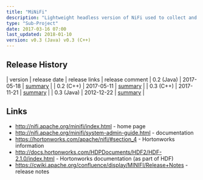 ```yaml
---
title: "MiNiFi"
description: "Lightweight headless version of NiFi used to collect and process data at it's source, before forwarding it on for centralised processing.  Supports all key NiFi functionality including all NiFi processors, guaranteed delivery, data buffering (including back pressure and pressure release) and prioritised queuing, however flows are specified in configuration files, status information and statistics are only available via Reporting Tasks or via a CLI, and provenance can only be viewed by exporting events via Reporting Tasks to log files or a full NiFi instance.  Supports warm re-deployments, automatically restarting to load a new configuration written to disk or pushed or pulled over HTTP.  Available as a Java or Native C++ executable.  Started in March 2016, with a 0.1 release in December 2016."
type: "Sub-Project"
date: 2017-03-16 07:00
last_updated: 2018-01-10
version: v0.3 (Java) v0.3 (C++)
---
```

## Release History


| version | release date | release links | release comment
| 0.2 (Java) | 2017-05-18 | [summary](https://cwiki.apache.org/confluence/display/MINIFI/Release+Notes#ReleaseNotes-Version0.2.0) |
| 0.2 (C++) | 2017-05-11 | [summary](https://cwiki.apache.org/confluence/display/MINIFI/Release+Notes#ReleaseNotes-Versioncpp-0.2.0) |
| 0.3 (C++) | 2017-11-21 | [summary](https://cwiki.apache.org/confluence/display/MINIFI/Release+Notes#ReleaseNotes-Versioncpp-0.3.0) |
| 0.3 (Java) | 2012-12-22 | [summary](https://cwiki.apache.org/confluence/display/MINIFI/Release+Notes#ReleaseNotes-Version0.3.0) |

## Links

* <http://nifi.apache.org/minifi/index.html> - home page
* <http://nifi.apache.org/minifi/system-admin-guide.html> - documentation
* <https://hortonworks.com/apache/nifi/#section_4> - Hortonworks information
* <http://docs.hortonworks.com/HDPDocuments/HDF2/HDF-2.1.0/index.html> - Hortonworks documentation (as part of HDF)
* <https://cwiki.apache.org/confluence/display/MINIFI/Release+Notes> - release notes